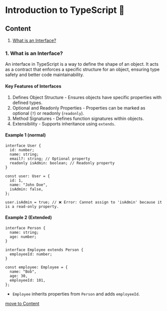 # Introduction to TypeScript 📘

## Content
1. [What is an Interface?](https://github.com/ShyamGit01/CookBooks/blob/main/Node/BasicNode.md#1-what-is-node)


### 1. What is an Interface?
An interface in TypeScript is a way to define the shape of an object. It acts as a contract that enforces a specific structure for an object, ensuring type safety and better code maintainability.

#### Key Features of Interfaces
1. Defines Object Structure - Ensures objects have specific properties with defined types.
2. Optional and Readonly Properties - Properties can be marked as optional (`?`) or readonly (`readonly`).
3. Method Signatures - Defines function signatures within objects.
4. Extensibility - Supports inheritance using `extends`.

#### Example 1 (normal)
```
interface User {
  id: number;
  name: string;
  email?: string; // Optional property
  readonly isAdmin: boolean; // Readonly property
}

const user: User = {
  id: 1,
  name: "John Doe",
  isAdmin: false,
};

user.isAdmin = true; // ❌ Error: Cannot assign to 'isAdmin' because it is a read-only property.
```

#### Example 2 (Extended)
```
interface Person {
  name: string;
  age: number;
}

interface Employee extends Person {
  employeeId: number;
}

const employee: Employee = {
  name: "Bob",
  age: 30,
  employeeId: 101,
};
```
- `Employee` inherits properties from `Person` and adds `employeeId`.


[move to Content](https://github.com/ShyamGit01/CodeBooks/blob/main/TypeScript/QnA.md#content)
